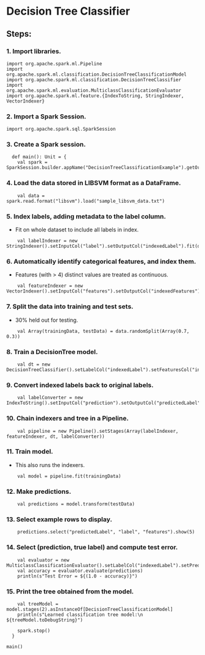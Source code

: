 # Decision Tree Classifier 

## Steps:  
### 1. Import libraries.
~~~
import org.apache.spark.ml.Pipeline
import org.apache.spark.ml.classification.DecisionTreeClassificationModel
import org.apache.spark.ml.classification.DecisionTreeClassifier
import org.apache.spark.ml.evaluation.MulticlassClassificationEvaluator
import org.apache.spark.ml.feature.{IndexToString, StringIndexer, VectorIndexer}
~~~
>  

### 2. Import a Spark Session.  
~~~
import org.apache.spark.sql.SparkSession
~~~

### 3. Create a Spark session.  
~~~
  def main(): Unit = {
    val spark = SparkSession.builder.appName("DecisionTreeClassificationExample").getOrCreate()
~~~
>  

### 4.  Load the data stored in LIBSVM format as a DataFrame.  
~~~
    val data = spark.read.format("libsvm").load("sample_libsvm_data.txt")
~~~
>  

### 5. Index labels, adding metadata to the label column.  
* Fit on whole dataset to include all labels in index.
~~~
    val labelIndexer = new StringIndexer().setInputCol("label").setOutputCol("indexedLabel").fit(data)
~~~
>  

### 6. Automatically identify categorical features, and index them.
* Features (with > 4) distinct values are treated as continuous.
~~~
    val featureIndexer = new VectorIndexer().setInputCol("features").setOutputCol("indexedFeatures").setMaxCategories(4).fit(data)
~~~
>  

### 7. Split the data into training and test sets.
* 30% held out for testing.  
~~~
    val Array(trainingData, testData) = data.randomSplit(Array(0.7, 0.3))
~~~
>  

### 8. Train a DecisionTree model.  
~~~
    val dt = new DecisionTreeClassifier().setLabelCol("indexedLabel").setFeaturesCol("indexedFeatures")
~~~
>  

### 9. Convert indexed labels back to original labels.  
~~~
    val labelConverter = new IndexToString().setInputCol("prediction").setOutputCol("predictedLabel").setLabels(labelIndexer.labels)
~~~
>  

### 10. Chain indexers and tree in a Pipeline.  
~~~
    val pipeline = new Pipeline().setStages(Array(labelIndexer, featureIndexer, dt, labelConverter))
~~~
>  

### 11. Train model. 
* This also runs the indexers.  
~~~
    val model = pipeline.fit(trainingData)
~~~
>  

### 12. Make predictions.  
~~~
    val predictions = model.transform(testData)
~~~
>  

### 13. Select example rows to display.  
~~~
    predictions.select("predictedLabel", "label", "features").show(5)
~~~
> 

### 14. Select (prediction, true label) and compute test error.  
~~~
    val evaluator = new MulticlassClassificationEvaluator().setLabelCol("indexedLabel").setPredictionCol("prediction").setMetricName("accuracy")
    val accuracy = evaluator.evaluate(predictions)
    println(s"Test Error = ${(1.0 - accuracy)}")
~~~
>  

### 15. Print the tree obtained from the model.
~~~
    val treeModel = model.stages(2).asInstanceOf[DecisionTreeClassificationModel]
    println(s"Learned classification tree model:\n ${treeModel.toDebugString}")

    spark.stop()
  }

main()
~~~
>  

